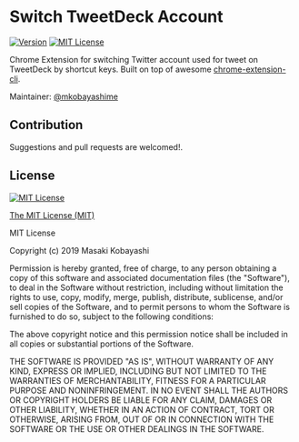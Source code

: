 # Switch TweetDeck Account
[![Version](https://img.shields.io/badge/Version-1.3-blue.svg?style=for-the-badge)](https://chrome.google.com/webstore/detail/switch-tweetdeck-account/jhclgjipjcengbapikaenmopdinlnpin)
[![MIT License](https://img.shields.io/github/license/mkobayashime/switch-tweetdeck-account.svg?style=for-the-badge)](https://github.com/mkobayashime/switch-tweetdeck-account/blob/master/LICENSE)

Chrome Extension for switching Twitter account used for tweet on TweetDeck by shortcut keys.
Built on top of awesome [chrome-extension-cli](https://github.com/dutiyesh/chrome-extension-cli).

Maintainer: [@mkobayashime](https://twitter.com/mkobayashime)

## Contribution

Suggestions and pull requests are welcomed!.

## License

[![MIT License](https://img.shields.io/github/license/mkobayashime/switch-tweetdeck-account.svg?style=for-the-badge)](https://github.com/mkobayashime/switch-tweetdeck-account/blob/master/LICENSE)

[The MIT License (MIT)](https://opensource.org/licenses/mit-license.php)

MIT License

Copyright (c) 2019 Masaki Kobayashi

Permission is hereby granted, free of charge, to any person obtaining a copy
of this software and associated documentation files (the "Software"), to deal
in the Software without restriction, including without limitation the rights
to use, copy, modify, merge, publish, distribute, sublicense, and/or sell
copies of the Software, and to permit persons to whom the Software is
furnished to do so, subject to the following conditions:

The above copyright notice and this permission notice shall be included in all
copies or substantial portions of the Software.

THE SOFTWARE IS PROVIDED "AS IS", WITHOUT WARRANTY OF ANY KIND, EXPRESS OR
IMPLIED, INCLUDING BUT NOT LIMITED TO THE WARRANTIES OF MERCHANTABILITY,
FITNESS FOR A PARTICULAR PURPOSE AND NONINFRINGEMENT. IN NO EVENT SHALL THE
AUTHORS OR COPYRIGHT HOLDERS BE LIABLE FOR ANY CLAIM, DAMAGES OR OTHER
LIABILITY, WHETHER IN AN ACTION OF CONTRACT, TORT OR OTHERWISE, ARISING FROM,
OUT OF OR IN CONNECTION WITH THE SOFTWARE OR THE USE OR OTHER DEALINGS IN THE
SOFTWARE.
